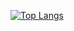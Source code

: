 [![Top Langs](https://github-readme-stats.vercel.app/api/top-langs/?username=g-auctioneer&exclude_repo=geolonia-pwamap-sample,g-auctioneer&layout=compact&theme=onedark)](https://github.com/anuraghazra/github-readme-stats)
